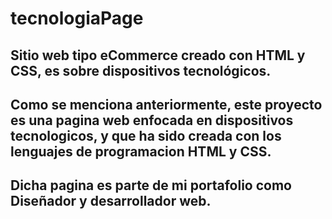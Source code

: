 # tecnologiaPage
Sitio web tipo eCommerce creado con HTML y CSS, es sobre dispositivos tecnológicos. 
-
Como se menciona anteriormente, este proyecto es una pagina web enfocada en dispositivos tecnologicos, 
y que ha sido creada con los lenguajes de programacion HTML y CSS.
-
Dicha pagina es parte de mi portafolio como Diseñador y desarrollador web.
-

